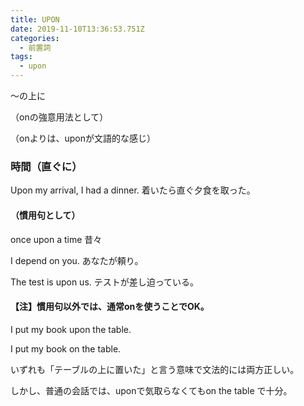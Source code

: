 ```yaml
---
title: UPON
date: 2019-11-10T13:36:53.751Z
categories:
  - 前置詞
tags:
  - upon
---
```

～の上に
 
（onの強意用法として）
 
（onよりは、uponが文語的な感じ）
 


### 時間（直ぐに）
 

Upon my arrival, I had a dinner.  着いたら直ぐ夕食を取った。
 

#### （慣用句として）
 
once upon a time   昔々
 

I depend on you.  あなたが頼り。
 

The test is upon us.  テストが差し迫っている。
 

#### 【注】慣用句以外では、通常onを使うことでOK。
 
I put my book upon the table.
 
I put my book on the table.
 
いずれも「テーブルの上に置いた」と言う意味で文法的には両方正しい。
 
しかし、普通の会話では、uponで気取らなくてもon the table で十分。
 
